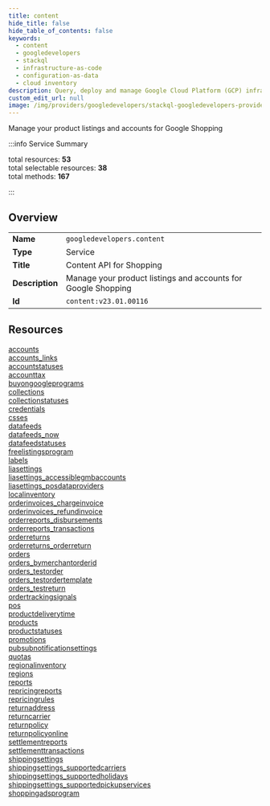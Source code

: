 ```yaml
---
title: content
hide_title: false
hide_table_of_contents: false
keywords:
  - content
  - googledevelopers
  - stackql
  - infrastructure-as-code
  - configuration-as-data
  - cloud inventory
description: Query, deploy and manage Google Cloud Platform (GCP) infrastructure and resources using SQL
custom_edit_url: null
image: /img/providers/googledevelopers/stackql-googledevelopers-provider-featured-image.png
---
```

Manage your product listings and accounts for Google Shopping  
    
:::info Service Summary

<div class="row">
<div class="providerDocColumn">
<span>total resources:&nbsp;<b>53</b></span><br />
<span>total selectable resources:&nbsp;<b>38</b></span><br />
<span>total methods:&nbsp;<b>167</b></span><br />
</div>
</div>

:::

## Overview
<table><tbody>
<tr><td><b>Name</b></td><td><code>googledevelopers.content</code></td></tr>
<tr><td><b>Type</b></td><td>Service</td></tr>
<tr><td><b>Title</b></td><td>Content API for Shopping</td></tr>
<tr><td><b>Description</b></td><td>Manage your product listings and accounts for Google Shopping</td></tr>
<tr><td><b>Id</b></td><td><code>content:v23.01.00116</code></td></tr>
</tbody></table>

## Resources
<div class="row">
<div class="providerDocColumn">
<a href="/providers/googledevelopers/content/accounts/">accounts</a><br />
<a href="/providers/googledevelopers/content/accounts_links/">accounts_links</a><br />
<a href="/providers/googledevelopers/content/accountstatuses/">accountstatuses</a><br />
<a href="/providers/googledevelopers/content/accounttax/">accounttax</a><br />
<a href="/providers/googledevelopers/content/buyongoogleprograms/">buyongoogleprograms</a><br />
<a href="/providers/googledevelopers/content/collections/">collections</a><br />
<a href="/providers/googledevelopers/content/collectionstatuses/">collectionstatuses</a><br />
<a href="/providers/googledevelopers/content/credentials/">credentials</a><br />
<a href="/providers/googledevelopers/content/csses/">csses</a><br />
<a href="/providers/googledevelopers/content/datafeeds/">datafeeds</a><br />
<a href="/providers/googledevelopers/content/datafeeds_now/">datafeeds_now</a><br />
<a href="/providers/googledevelopers/content/datafeedstatuses/">datafeedstatuses</a><br />
<a href="/providers/googledevelopers/content/freelistingsprogram/">freelistingsprogram</a><br />
<a href="/providers/googledevelopers/content/labels/">labels</a><br />
<a href="/providers/googledevelopers/content/liasettings/">liasettings</a><br />
<a href="/providers/googledevelopers/content/liasettings_accessiblegmbaccounts/">liasettings_accessiblegmbaccounts</a><br />
<a href="/providers/googledevelopers/content/liasettings_posdataproviders/">liasettings_posdataproviders</a><br />
<a href="/providers/googledevelopers/content/localinventory/">localinventory</a><br />
<a href="/providers/googledevelopers/content/orderinvoices_chargeinvoice/">orderinvoices_chargeinvoice</a><br />
<a href="/providers/googledevelopers/content/orderinvoices_refundinvoice/">orderinvoices_refundinvoice</a><br />
<a href="/providers/googledevelopers/content/orderreports_disbursements/">orderreports_disbursements</a><br />
<a href="/providers/googledevelopers/content/orderreports_transactions/">orderreports_transactions</a><br />
<a href="/providers/googledevelopers/content/orderreturns/">orderreturns</a><br />
<a href="/providers/googledevelopers/content/orderreturns_orderreturn/">orderreturns_orderreturn</a><br />
<a href="/providers/googledevelopers/content/orders/">orders</a><br />
<a href="/providers/googledevelopers/content/orders_bymerchantorderid/">orders_bymerchantorderid</a><br />
<a href="/providers/googledevelopers/content/orders_testorder/">orders_testorder</a><br />
</div>
<div class="providerDocColumn">
<a href="/providers/googledevelopers/content/orders_testordertemplate/">orders_testordertemplate</a><br />
<a href="/providers/googledevelopers/content/orders_testreturn/">orders_testreturn</a><br />
<a href="/providers/googledevelopers/content/ordertrackingsignals/">ordertrackingsignals</a><br />
<a href="/providers/googledevelopers/content/pos/">pos</a><br />
<a href="/providers/googledevelopers/content/productdeliverytime/">productdeliverytime</a><br />
<a href="/providers/googledevelopers/content/products/">products</a><br />
<a href="/providers/googledevelopers/content/productstatuses/">productstatuses</a><br />
<a href="/providers/googledevelopers/content/promotions/">promotions</a><br />
<a href="/providers/googledevelopers/content/pubsubnotificationsettings/">pubsubnotificationsettings</a><br />
<a href="/providers/googledevelopers/content/quotas/">quotas</a><br />
<a href="/providers/googledevelopers/content/regionalinventory/">regionalinventory</a><br />
<a href="/providers/googledevelopers/content/regions/">regions</a><br />
<a href="/providers/googledevelopers/content/reports/">reports</a><br />
<a href="/providers/googledevelopers/content/repricingreports/">repricingreports</a><br />
<a href="/providers/googledevelopers/content/repricingrules/">repricingrules</a><br />
<a href="/providers/googledevelopers/content/returnaddress/">returnaddress</a><br />
<a href="/providers/googledevelopers/content/returncarrier/">returncarrier</a><br />
<a href="/providers/googledevelopers/content/returnpolicy/">returnpolicy</a><br />
<a href="/providers/googledevelopers/content/returnpolicyonline/">returnpolicyonline</a><br />
<a href="/providers/googledevelopers/content/settlementreports/">settlementreports</a><br />
<a href="/providers/googledevelopers/content/settlementtransactions/">settlementtransactions</a><br />
<a href="/providers/googledevelopers/content/shippingsettings/">shippingsettings</a><br />
<a href="/providers/googledevelopers/content/shippingsettings_supportedcarriers/">shippingsettings_supportedcarriers</a><br />
<a href="/providers/googledevelopers/content/shippingsettings_supportedholidays/">shippingsettings_supportedholidays</a><br />
<a href="/providers/googledevelopers/content/shippingsettings_supportedpickupservices/">shippingsettings_supportedpickupservices</a><br />
<a href="/providers/googledevelopers/content/shoppingadsprogram/">shoppingadsprogram</a><br />
</div>
</div>
